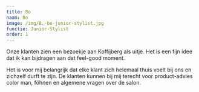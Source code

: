 ```yaml
---
title: Bo
naam: Bo
image: /img/8.-bo-junior-stylist.jpg
functie: Junior-Stylist
order: 1
---
```


Onze klanten zien een bezoekje aan Koffijberg als uitje. Het is een fijn idee dat ik kan bijdragen aan dat feel-good moment.

Het is voor mij belangrijk dat elke klant zich helemaal thuis voelt bij ons en zichzelf durft te zijn. De klanten kunnen bij mij terecht voor product-advies color man, föhnen en algemene vragen over de salon.